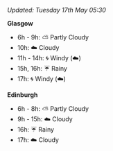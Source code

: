 *Updated: Tuesday 17th May 05:30*

**Glasgow**

* 6h - 9h: :partly_sunny: Partly Cloudy
* 10h: :cloud: Cloudy
* 11h - 14h: :cyclone: Windy (:cloud:)
* 15h, 16h: :umbrella: Rainy
* 17h: :cyclone: Windy (:cloud:)

**Edinburgh**

* 6h - 8h: :partly_sunny: Partly Cloudy
* 9h - 15h: :cloud: Cloudy
* 16h: :umbrella: Rainy
* 17h: :cloud: Cloudy
